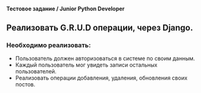 #### Тестовое задание / Junior Python Developer

## Реализовать G.R.U.D операции, через Django.

### Необходимо реализовать:
- Пользователь должен авторизоваться в системе по своим данным.
- Каждый пользователь мог увидеть записи остальных пользователей.
- Реализовать операции добавления, удаления, обновления своих постов.
